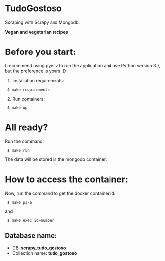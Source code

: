 # TudoGostoso
Scraping with Scrapy and Mongodb.

**Vegan and vegetarian recipes**

# Before you start:
I recommend using pyenv to run the application and use Python version 3.7, but the preference is yours :D


1) Installation requirements:
  ```shell
   $ make requirements 
  ```
2) Run containers:
  ```shell
   $ make up 
  ```
# All ready?

Run the command:
  ```shell
   $ make run
  ```
The data will be stored in the mongodb container.


# How to access the container:

Now, run the command to get the docker container id:
  ```shell
   $ make ps-a
  ``` 
  and 
  
  ```shell
   $ make exec id=number
  ```
  
 ## Database name:
 - DB: **scrapy_tudo_gostoso**
 - Collection name: **tudo_gostoso**
